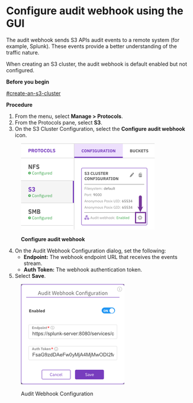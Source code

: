 # Configure audit webhook using the GUI

The audit webhook sends S3 APIs audit events to a remote system (for example, Splunk). These events provide a better understanding of the traffic nature.

When creating an S3 cluster, the audit webhook is default enabled but not configured.

**Before you begin**

[#create-an-s3-cluster](../s3-cluster-management/s3-cluster-management.md#create-an-s3-cluster "mention")

**Procedure**

1. From the menu, select **Manage > Protocols**.
2. From the Protocols pane, select **S3**.
3. On the S3 Cluster Configuration, select the **Configure audit webhook** icon.

<figure><img src="../../../.gitbook/assets/wmng_audit_webhook_button.png" alt=""><figcaption><p><strong>Configure audit webhook</strong></p></figcaption></figure>

4. On the Audit Webhook Configuration dialog, set the following:
   * **Endpoint:** The webhook endpoint URL that receives the events stream.
   * **Auth Token:** The webhook authentication token.
5. Select **Save**.

<figure><img src="../../../.gitbook/assets/wmng_audit_webhook_configuration.png" alt=""><figcaption><p>Audit Webhook Configuration</p></figcaption></figure>

